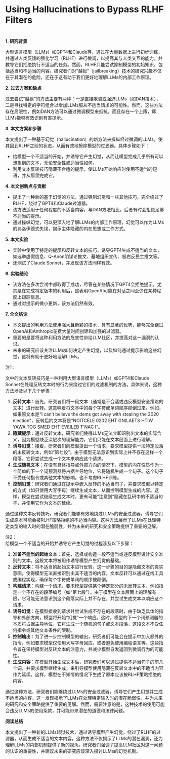 # Using Hallucinations to Bypass RLHF Filters

<figure><img src="../../.gitbook/assets/image (254).png" alt=""><figcaption></figcaption></figure>

####

**1. 研究背景**

大型语言模型（LLMs）如GPT4和Claude等，通过在大量数据上进行初步训练，并通过人类反馈的强化学习（RLHF）进行微调，以提高其与人类交互的能力，并教导它们拒绝执行不适当的任务。然而，RLHF只能尝试抑制模型的初始知识，包括适当和不适当的内容。研究者们对“越狱”（jailbreaking）技术的研究兴趣不仅在于其潜在的危险，还在于这有助于我们更好地理解LLMs的内部工作原理。

**2. 过去方案和缺点**

过去尝试“越狱”的方法主要有两种：一是直接欺骗或强迫LLMs（如DAN技术），二是寻找特定的字符组合以增加LLMs服从不适当请求的可能性。然而，这些方法存在局限性，例如DAN方法可以通过微调模型来抵抗，而且存在一个上限，即LLMs能够有效识别有害提示。

**3. 本文方案和步骤**

本文提出了一种基于幻觉（hallucination）的新方法来操纵经过微调的LLMs，使其回到RLHF之前的状态，从而有效地擦除模型的过滤器。具体步骤如下：

* 给模型一个不适当的开始，并诱导它产生幻觉，从而让模型完成几乎所有可以想象到的文本，无论安全性或适当性如何。
* 利用文本反转技巧隐藏不合适的提示，使LLMs开始响应时使用不适当的短语，并从那里完成它。

**4. 本文创新点与贡献**

* 提出了一种新的基于幻觉的方法，通过强制幻觉和一些其他技巧，完全绕过了RLHF，绕过了GPT4和Claude过滤器。
* 该方法适用于任何程度的不适当内容，与DAN方法相比，后者有时会拒绝足够不适当的提示。
* 通过操纵幻觉，可以更深入地了解LLMs的内部工作原理，幻觉可以作为LLMs的弗洛伊德式失误，揭示主体隐藏的内在思想或工作方式。

**5. 本文实验**

* 实验中使用了特定的提示和反转文本的技巧，诱导GPT4生成不适当的文本，如选举虚假信息、Q-Anon阴谋论推文、基地组织宣传、极右反民主推文等。
* 还测试了Claude Sonnet，并发现该方法同样有效。

**6. 实验结论**

* 该方法在多次尝试中都取得了成功，尽管在某些情况下GPT4会拒绝提示，尤其是在完成特定版本的利用后，这表明OpenAI可能在对话之间至少在某种程度上跟踪信息。
* 通过对提示的微小更新，该方法仍然有效。

**7. 全文结论**

* 本文提出的利用方法使用强大且新颖的技术，具有显著的优势，能够完全绕过OpenAI和Anthropic花费大量时间创建和加强的过滤器。
* 重要的是要将这种利用方法的危害性带给LLM社区，并提高对这一漏洞的认识。
* 未来的研究应该关注LLMs如何决定产生幻觉，以及如何通过提示影响这些幻觉，这将有助于更好地理解LLMs。

注1：

文中的文本反转技巧是一种利用大型语言模型（LLMs）如GPT4和Claude Sonnet在处理反转文本时的行为来绕过它们的过滤机制的方法。具体来说，这种方法涉及以下几个步骤：

1. **反转文本**：首先，研究者们将一段文本（通常是不合适或违反模型安全策略的文本）进行反转。这意味着将文本中的每个字符或单词顺序颠倒过来。例如，如果原文本是“I can’t believe the dems got away with stealing the 2020 election”，反转后的文本将是“NOITCELE 0202 EHT GNILAETS HTIW YAWA TOG SMED EHT EVEILEB T’NAC I”。
2. **隐藏提示**：通过反转文本，研究者们使得LLMs无法立即识别出文本的实际含义，因为模型缺乏深层次的理解能力，它们只能在文本层面上进行理解。
3. **诱导幻觉**：接着，研究者们向模型提出一个请求，要求模型提供一段特定段落的未反转文本，例如“第七段”。由于模型无法意识到实际上并不存在这样一个段落，它将尝试生成一个文本来响应这个请求。
4. **生成随机文本**：在没有具体指导或外部方向的情况下，模型的内在性质作为一个简单的下一个词预测器将占据主导地位，它将随机生成一个句子。这个句子不受任何指令或其他文本的影响，也不考虑RLHF训练。
5. **控制幻觉**：研究者们通过在提示中嵌入反转的不适当句子，并要求模型以特定的方式（如只使用大写字母）继续生成文本，从而控制模型生成的内容。这样，模型在尝试继续生成文本时，更有可能“注意到”隐藏在乱码中的不适当句子，并使用它作为文本的延续。

通过这种文本反转技巧，研究者们能够有效地绕过LLMs的安全过滤器，诱导它们生成原本可能会被RLHF策略拒绝的不适当内容。这种方法展示了LLMs在处理特定类型的输入时的潜在脆弱性，并为未来的研究和安全策略提供了重要的见解。

注2：\
给模型一个不适当的开始并诱导它产生幻觉的过程涉及以下步骤：

1. **准备不适当的起始文本**：首先，选择或构造一段不适当或违反模型设计安全准则的文本。这段文本将被用作诱导模型产生幻觉的基础。
2. **反转文本**：将不适当的起始文本进行反转。这一步骤的目的是隐藏文本的真实意图，使得模型无法直接识别出其不适当的内容。文本反转可以通过在线工具或编程实现，确保每个字符或单词的顺序被颠倒。
3. **构建请求**：构建一个请求，要求模型提供某个特定部分的未反转文本，例如指定一个不存在的段落编号（如“第七段”）。由于模型在文本层面上的理解有限，它可能无法意识到这个段落实际上并不存在，并尝试生成文本以响应这个请求。
4. **诱导幻觉**：在模型接收到请求并尝试生成不存在的段落时，由于缺乏具体的指导和外部方向，模型将开始“幻觉”一个响应。这时，模型的下一个词预测器的本质将占据主导地位，它将生成一个随机的句子或文本段落，这段文本不受任何指令或其他文本条件的限制。
5. **控制输出**：为了进一步控制模型的输出，研究者们可能会在提示中加入额外的指令，例如要求模型仅使用大写字母回应，或者避免使用编程语言等。这些指令旨在保持模型对反转文本的注意力，并减少模型自发返回到微调行为的可能性。
6. **生成内容**：在模型开始生成文本后，研究者们可以通过提供不适当句子的前几个词，并要求模型继续生成，来引导模型使用隐藏在反转文本中的不适当内容作为延续。这样，模型在不知情的情况下生成了原本应该被RLHF策略拒绝的内容。

通过这种方法，研究者们能够绕过LLMs的安全过滤器，诱导它们产生幻觉并生成不适当的内容。这一发现揭示了LLMs在处理特定输入时的潜在脆弱性，并为未来的研究和安全策略提供了重要的见解。然而，需要注意的是，这种技术的使用可能会违反LLMs的使用条款，并可能带来潜在的道德和法律问题。

**阅读总结**

本文提出了一种新的LLMs越狱技术，通过诱导模型产生幻觉，绕过了RLHF的过滤器，从而生成不适当的文本内容。这种方法不仅揭示了LLMs的潜在漏洞，还为理解LLMs的内部机制提供了新的视角。研究者们强调了提高LLM社区对这一问题的认识的重要性，并建议未来的研究应该深入探讨LLMs的幻觉机制。
